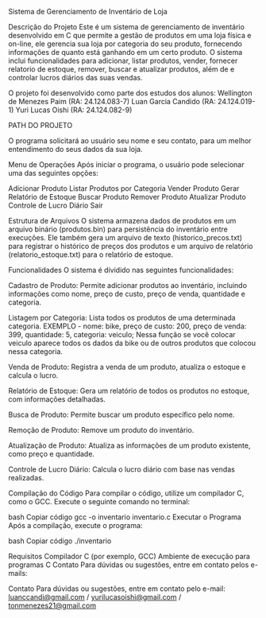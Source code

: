 Sistema de Gerenciamento de Inventário de Loja

Descrição do Projeto
Este é um sistema de gerenciamento de inventário desenvolvido em C que permite a gestão de produtos em uma loja física e on-line, ele gerencia sua loja por categoria do seu produto, fornecendo informaçôes de quanto está ganhando em um certo produto. O sistema inclui funcionalidades para adicionar, listar produtos, vender, fornecer relatorio de estoque, remover, buscar e atualizar produtos, além de e controlar lucros diários das suas vendas. 

O projeto foi desenvolvido como parte dos estudos dos alunos:
Wellington de Menezes Paim (RA: 24.124.083-7)
Luan Garcia Candido (RA: 24.124.019-1)
Yuri Lucas Oishi (RA: 24.124.082-9)

PATH DO PROJETO

O programa solicitará ao usuário seu nome e seu contato, para um melhor entendimento do seus dados da sua loja.

Menu de Operações
Após iniciar o programa, o usuário pode selecionar uma das seguintes opções:

Adicionar Produto
Listar Produtos por Categoria
Vender Produto
Gerar Relatório de Estoque
Buscar Produto
Remover Produto
Atualizar Produto
Controle de Lucro Diário
Sair

Estrutura de Arquivos
O sistema armazena dados de produtos em um arquivo binário (produtos.bin) para persistência do inventário entre execuções. Ele também gera um arquivo de texto (historico_precos.txt) para registrar o histórico de preços dos produtos e um arquivo de relatório (relatorio_estoque.txt) para o relatório de estoque.

Funcionalidades
O sistema é dividido nas seguintes funcionalidades:

Cadastro de Produto: Permite adicionar produtos ao inventário, incluindo informações como nome, preço de custo, preço de venda, quantidade e categoria.

Listagem por Categoria: Lista todos os produtos de uma determinada categoria.
EXEMPLO - nome: bike, preço de custo: 200, preço de venda: 399, quantidade: 5, categoria: veiculo; Nessa função se você colocar veiculo aparece todos os dados da bike ou de outros produtos que colocou nessa categoria.

Venda de Produto: Registra a venda de um produto, atualiza o estoque e calcula o lucro.

Relatório de Estoque: Gera um relatório de todos os produtos no estoque, com informações detalhadas.

Busca de Produto: Permite buscar um produto específico pelo nome.

Remoção de Produto: Remove um produto do inventário.

Atualização de Produto: Atualiza as informações de um produto existente, como preço e quantidade.

Controle de Lucro Diário: Calcula o lucro diário com base nas vendas realizadas.

Compilação do Código
Para compilar o código, utilize um compilador C, como o GCC. Execute o seguinte comando no terminal:

bash
Copiar código
gcc -o inventario inventario.c
Executar o Programa
Após a compilação, execute o programa:

bash
Copiar código
./inventario

Requisitos
Compilador C (por exemplo, GCC)
Ambiente de execução para programas C
Contato
Para dúvidas ou sugestões, entre em contato pelos e-mails:

Contato Para dúvidas ou sugestões, entre em contato pelo e-mail: luanccandi@gmail.com / yurilucasoishi@gmail.com / tonmenezes21@gmail.com
